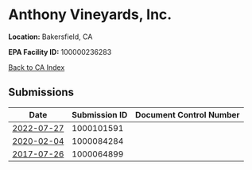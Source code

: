 # Anthony Vineyards, Inc.

**Location:** Bakersfield, CA

**EPA Facility ID:** 100000236283

[Back to CA Index](../../index.md)

## Submissions

| Date | Submission ID | Document Control Number |
|------|--------------|-------------------------|
| [2022-07-27](submissions/1000101591.md) | 1000101591 |  |
| [2020-02-04](submissions/1000084284.md) | 1000084284 |  |
| [2017-07-26](submissions/1000064899.md) | 1000064899 |  |
